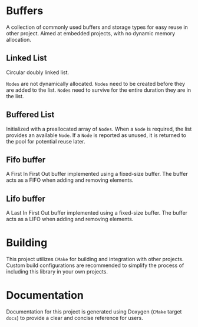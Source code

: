 #	Buffers
A collection of commonly used buffers and storage types for easy reuse in other project. Aimed at embedded projects, with no dynamic memory allocation.

##	Linked List
Circular doubly linked list.

`Nodes` are not dynamically allocated. `Nodes` need to be created before they are added to the list. `Nodes` need to survive for the entire duration they are in the list.

##	Buffered List
Initialized with a preallocated array of `Nodes`. When a `Node` is required, the list provides an available `Node`. If a `Node` is reported as unused, it is returned to the pool for potential reuse later.

##	Fifo buffer
A First In First Out buffer implemented using a fixed-size buffer. The buffer acts as a FIFO when adding and removing elements.

##	Lifo buffer
A Last In First Out buffer implemented using a fixed-size buffer. The buffer acts as a LIFO when adding and removing elements.

# Building
This project utilizes `CMake` for building and integration with other projects. Custom build configurations are recommended to simplify the process of including this library in your own projects.

# Documentation
Documentation for this project is generated using Doxygen (`CMake` target `docs`) to provide a clear and concise reference for users.
